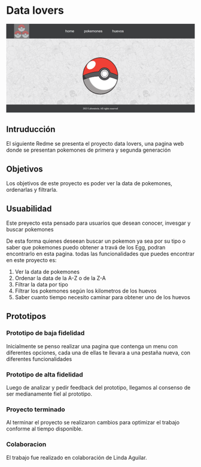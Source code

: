 
  # Data lovers 
![proyecto final](./img/../../../img/imgreedme/Captura%20de%20pantalla%202023-05-03%20190842.png)



## Intruducción 

El siguiente Redme se presenta el proyecto data lovers, una pagina web donde se presentan pokemones de primera y segunda generación

## Objetivos 

Los objetivos de este proyecto es poder ver la data de pokemones, ordenarlas y filtrarla. 


## Usuabilidad 

Este preyecto esta pensado para usuarios que desean conocer, invesgar y buscar pokemones 

De esta forma quienes deseean buscar un pokemon ya sea por su tipo o saber que pokemones puedo obtener a travá de los  Egg, podran encontrarlo en esta pagina. todas las funcionalidades que puedes encontrar en este proyecto es: 

1. Ver la data de pokemones
2. Ordenar la data de la A-Z o de la Z-A
3. Filtrar la data por tipo
4. Filtrar los pokemones según los kilometros de los huevos
5. Saber cuanto tiempo necesito caminar para obtener uno de los huevos 



## Prototipos 

### Prototipo de baja fidelidad 
 
 Inicialmente se penso realizar una pagina que contenga un menu con diferentes opciones, cada una  de ellas te llevara a una pestaña nueva, con diferentes funcionalidades


### Prototipo de alta fidelidad 

Luego de analizar y pedir feedback del prototipo, llegamos al consenso de ser medianamente fiel al prototipo.


### Proyecto terminado

Al terminar el proyecto se realizaron cambios para optimizar el trabajo conforme al tiempo disponible.

### Colaboracion

El trabajo fue realizado en colaboración de Linda Aguilar.

